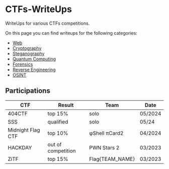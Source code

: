 # CTFs-WriteUps
WriteUps for various CTFs competitions.

On this page you can find writeups for the following categories:
- [Web](#web)
- [Cryptography](#cryptography)
- [Steganography](#steganography)
- [Quantum Computing](#quantum)
- [Forensics](#forensics)
- [Reverse Engineering](#reverse)
- [OSINT](#osint)

## Participations

| CTF | Result | Team | Date |
|-----|-----|-----|-----|
|404CTF|top 15%|solo|05/2024|
|SSS|qualified|solo|05/24|
|Midnight Flag CTF|top 10%|φShell πCard2|04/2024|
|HACKDAY|out of competition|PWN Stars 2|03/2023|
|ZiTF|top 15%|Flag{TEAM_NAME}|03/2023|
